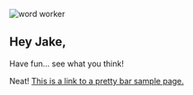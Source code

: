 ![word worker]({{site.baseurl}}/public/pexels-photo-374049.jpeg)

## Hey Jake,
 
Have fun... see what you think!

Neat! 
[This is a link to a pretty bar sample page.](./mobile/ "Next Page")
